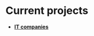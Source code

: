 # Current projects

- **[IT companies](https://github.com/KristianIvanov24/All-projects/tree/main/XML/IT_Companies)**
